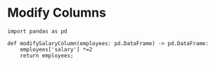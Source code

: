 # Modify Columns

```
import pandas as pd

def modifySalaryColumn(employees: pd.DataFrame) -> pd.DataFrame:
    employees['salary'] *=2
    return employees;
```
